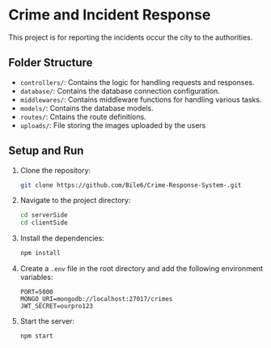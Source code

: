 # Crime and Incident Response

This project is for reporting the incidents occur the city to the authorities.

## Folder Structure

- `controllers/`: Contains the logic for handling requests and responses.
- `database/`: Contains the database connection configuration.
- `middlewares/`: Contains middleware functions for handling various tasks.
- `models/`: Contains the database models.
- `routes/`: Cntains the route definitions.
- `uploads/`: File storing the images uploaded by the users

## Setup and Run

1. Clone the repository:
   ```bash
   git clone https://github.com/Bile6/Crime-Response-System-.git
   ```

2. Navigate to the project directory:
   ```bash
   cd serverSide
   cd clientSide
   ```

3. Install the dependencies:
   ```bash
   npm install
   ```

4. Create a `.env` file in the root directory and add the following environment variables:
   ```env
   PORT=5000
   MONGO_URI=mongodb://localhost:27017/crimes
   JWT_SECRET=ourpro123
   ```
5. Start the server:
   ```bash
   npm start
   ```